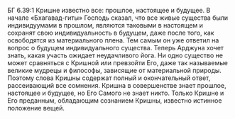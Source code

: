 БГ 6.39:1	Кришне известно все: прошлое, настоящее и будущее. В начале «Бхагавад-гиты» Господь сказал, что все живые существа были индивидуумами в прошлом, являются таковыми в настоящем и сохранят свою индивидуальность в будущем, даже после того, как освободятся из материального плена. Тем самым он уже ответил на вопрос о будущем индивидуального существа. Теперь Арджуна хочет знать, какая участь ожидает неудачливого йога. Ни одно существо не может сравняться с Кришной или превзойти Его, даже так называемые великие мудрецы и философы, зависящие от материальной природы. Поэтому слова Кришны содержат полный и окончательный ответ, рассеивающий все сомнения. Кришна в совершенстве знает прошлое, настоящее и будущее, но Его Самого не знает никто. Только Кришне и Его преданным, обладающим сознанием Кришны, известно истинное положение вещей.